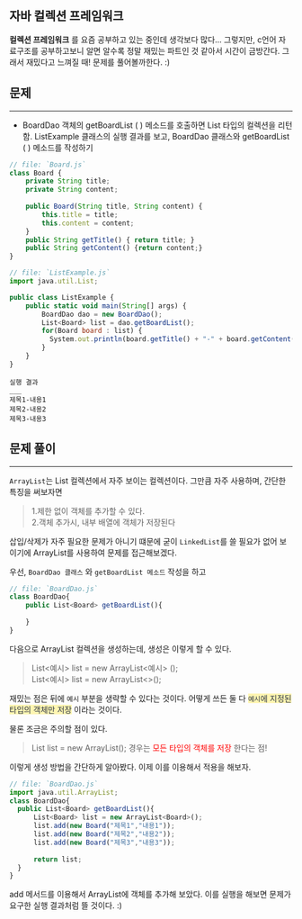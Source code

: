 ## 자바 컬렉션 프레임워크
**컬렉션 프레임워크** 를 요즘 공부하고 있는 중인데 생각보다 많다...
  그렇지만, c언어 자료구조를 공부하고보니 알면 알수록 정말 재밌는 파트인 것 같아서 시간이 금방간다.
  그래서 재밌다고 느껴질 때! 문제를 풀어볼까한다. :)
  
## 문제
___
+ BoardDao 객체의 getBoardList ( ) 메소드를 호출하면 List<Board> 타입의 컬렉션을 리턴함. 
  ListExample 클래스의 실행 결과를 보고, BoardDao 클래스와 getBoardList ( ) 메소드를 작성하기
  
```js
// file: `Board.js`
class Board {
    private String title;
    private String content;
    
    public Board(String title, String content) {
        this.title = title;
        this.content = content;
    }
    public String getTitle() { return title; }
    public String getContent() {return content;}
}
```
```js
// file: `ListExample.js`
import java.util.List;

public class ListExample {
    public static void main(String[] args) {
        BoardDao dao = new BoardDao();
        List<Board> list = dao.getBoardList();
        for(Board board : list) {
          System.out.println(board.getTitle() + "-" + board.getContent());
        }
    }
}
```
```
실행 결과
___
제목1-내용1
제목2-내용2
제목3-내용3
```


  ## 문제 풀이
  ---
  `ArrayList`는 List 컬렉션에서 자주 보이는 컬렉션이다.
  그만큼 자주 사용하며, 간단한 특징을 써보자면

  >1.제한 없이 객체를 추가할 수 있다.<br>
>2.객체 추가시, 내부 배열에 객체가 저장된다
    

  삽입/삭제가 자주 필요한 문제가 아니기 떄문에 굳이 `LinkedList`를 쓸 필요가 없어 보이기에
  ArrayList를 사용하여 문제를 접근해보겠다.

  우선, `BoardDao 클래스` 와 `getBoardList 메소드` 작성을 하고
    
```js
// file: `BoardDao.js`
class BoardDao{
	public List<Board> getBoardList(){
		
	}
}
```
  다음으로 ArrayList 컬렉션을 생성하는데, 생성은 이렇게 할 수 있다.
  > List<예시> list = new ArrayList<예시> ();
> <br>
  > List<예시> list = new ArrayList<>();

  재밌는 점은 뒤에 `예시` 부분을 생략할 수 있다는 것이다. 
  어떻게 쓰든 둘 다 <span style="color:#2D3748;background-color:#fff5b1;">`예시`에 지정된 타입의 객체만 저장</span> 이라는 것이다.

  물론 조금은 주의할 점이 있다.
  > List list = new ArrayList();
  경우는 <span style="color:red">모든 타입의 객체를 저장</span> 한다는 점!

  
  이렇게 생성 방법을 간단하게 알아봤다. 이제 이를 이용해서 적용을 해보자.

  ```js
// file: `BoardDao.js`
import java.util.ArrayList;
class BoardDao{
	public List<Board> getBoardList(){
		List<Board> list = new ArrayList<Board>();
		list.add(new Board("제목1","내용1"));
		list.add(new Board("제목2","내용2"));
		list.add(new Board("제목3","내용3"));
		
		return list;
	}
}

```

  add 메서드를 이용해서 ArrayList에 객체를 추가해 보았다. 
  이를 실행을 해보면 문제가 요구한 실행 결과처럼 뜰 것이다. :)
